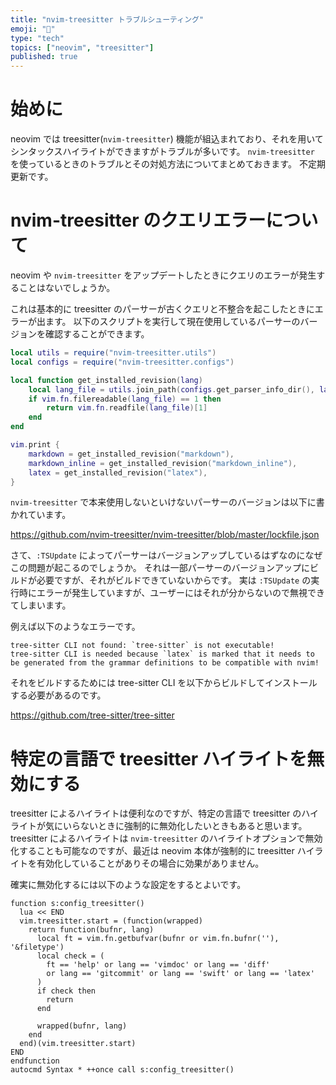 ```yaml
---
title: "nvim-treesitter トラブルシューティング"
emoji: "🖤"
type: "tech"
topics: ["neovim", "treesitter"]
published: true
---
```


# 始めに

neovim では treesitter(`nvim-treesitter`) 機能が組込まれており、それを用いてシンタックスハイライトができますがトラブルが多いです。
`nvim-treesitter` を使っているときのトラブルとその対処方法についてまとめておきます。
不定期更新です。


# nvim-treesitter のクエリエラーについて

neovim や `nvim-treesitter` をアップデートしたときにクエリのエラーが発生することはないでしょうか。

これは基本的に treesitter のパーサーが古くクエリと不整合を起こしたときにエラーが出ます。
以下のスクリプトを実行して現在使用しているパーサーのバージョンを確認することができます。

```lua
local utils = require("nvim-treesitter.utils")
local configs = require("nvim-treesitter.configs")

local function get_installed_revision(lang)
    local lang_file = utils.join_path(configs.get_parser_info_dir(), lang .. ".revision")
    if vim.fn.filereadable(lang_file) == 1 then
        return vim.fn.readfile(lang_file)[1]
    end
end

vim.print {
    markdown = get_installed_revision("markdown"),
    markdown_inline = get_installed_revision("markdown_inline"),
    latex = get_installed_revision("latex"),
}
```

`nvim-treesitter` で本来使用しないといけないパーサーのバージョンは以下に書かれています。

https://github.com/nvim-treesitter/nvim-treesitter/blob/master/lockfile.json

さて、`:TSUpdate` によってパーサーはバージョンアップしているはずなのになぜこの問題が起こるのでしょうか。
それは一部パーサーのバージョンアップにビルドが必要ですが、それがビルドできていないからです。
実は `:TSUpdate` の実行時にエラーが発生していますが、ユーザーにはそれが分からないので無視できてしまいます。

例えば以下のようなエラーです。

```
tree-sitter CLI not found: `tree-sitter` is not executable!
tree-sitter CLI is needed because `latex` is marked that it needs to be generated from the grammar definitions to be compatible with nvim!
```

それをビルドするためには tree-sitter CLI を以下からビルドしてインストールする必要があるのです。

https://github.com/tree-sitter/tree-sitter


# 特定の言語で treesitter ハイライトを無効にする

treesitter によるハイライトは便利なのですが、特定の言語で treesitter のハイライトが気にいらないときに強制的に無効化したいときもあると思います。
treesitter によるハイライトは `nvim-treesitter` のハイライトオプションで無効化することも可能なのですが、最近は neovim 本体が強制的に treesitter ハイライトを有効化していることがありその場合に効果がありません。

確実に無効化するには以下のような設定をするとよいです。

```vim
function s:config_treesitter()
  lua << END
  vim.treesitter.start = (function(wrapped)
    return function(bufnr, lang)
      local ft = vim.fn.getbufvar(bufnr or vim.fn.bufnr(''), '&filetype')
      local check = (
        ft == 'help' or lang == 'vimdoc' or lang == 'diff'
        or lang == 'gitcommit' or lang == 'swift' or lang == 'latex'
      )
      if check then
        return
      end

      wrapped(bufnr, lang)
    end
  end)(vim.treesitter.start)
END
endfunction
autocmd Syntax * ++once call s:config_treesitter()
```
